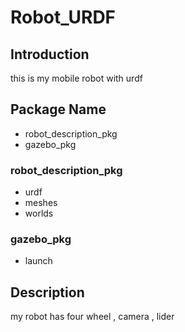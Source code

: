 # Robot_URDF

## Introduction
this is my mobile robot with urdf

## Package Name
- robot_description_pkg
- gazebo_pkg

### robot_description_pkg
- urdf 
- meshes
- worlds

### gazebo_pkg
- launch 

## Description
my robot has four wheel , camera , lider

  

